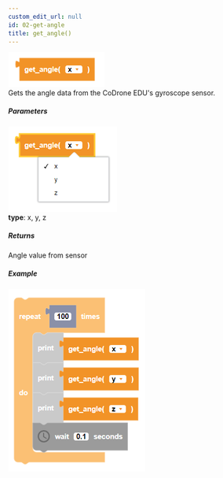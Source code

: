 ```yaml
---
custom_edit_url: null
id: 02-get-angle
title: get_angle()
---
```


![get angle block image](get_angle.PNG)<br />
Gets the angle data from the CoDrone EDU's gyroscope sensor.

##### Parameters
![get angle image](get_angle_params.PNG) <br />
**type**: x, y, z <br />

##### Returns

Angle value from sensor

##### Example

![get angle example](get_angle_example.PNG)